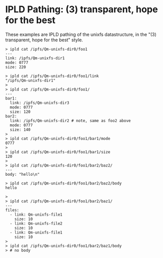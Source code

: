# IPLD Pathing: (3) transparent, hope for the best

These examples are IPLD pathing of the unixfs datastructure, in the "(3) transparent, hope for the best" style.

```
> ipld cat /ipfs/Qm-unixfs-dir0/foo1
---
link: /ipfs/Qm-unixfs-dir1
mode: 0777
size: 220

> ipld cat /ipfs/Qm-unixfs-dir0/foo1/link
"/ipfs/Qm-unixfs-dir1"
>
> ipld cat /ipfs/Qm-unixfs-dir0/foo1/
---
bar1:
  link: /ipfs/Qm-unixfs-dir3
  mode: 0777
  size: 120
bar2:
  link: /ipfs/Qm-unixfs-dir2 # note, same as foo2 above
  mode: 0777
  size: 140
>
> ipld cat /ipfs/Qm-unixfs-dir0/foo1/bar1/mode
0777
>
> ipld cat /ipfs/Qm-unixfs-dir0/foo1/bar1/size
120
>
> ipld cat /ipfs/Qm-unixfs-dir0/foo1/bar2/baz2/
---
body: "hello\n"

> ipld cat /ipfs/Qm-unixfs-dir0/foo1/bar2/baz2/body
hello

>
> ipld cat /ipfs/Qm-unixfs-dir0/foo1/bar2/baz1/
---
files:
  - link: Qm-unixfs-file1
    size: 10
  - link: Qm-unixfs-file2
    size: 10
  - link: Qm-unixfs-file1
    size: 10
>
> ipld cat /ipfs/Qm-unixfs-dir0/foo1/bar2/baz1/body
> # no body
```
